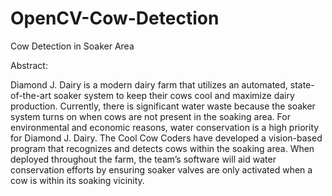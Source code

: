 # OpenCV-Cow-Detection
Cow Detection in Soaker Area

Abstract:

Diamond J. Dairy is a modern dairy farm that utilizes an automated, state-of-the-art soaker system to keep their cows cool and maximize dairy production. Currently, there is significant water waste because the soaker system turns on when cows are not present in the soaking area. For environmental and economic reasons, water conservation is a high priority for Diamond J. Dairy. The Cool Cow Coders have developed a vision-based program that recognizes and detects cows within the soaking area. When deployed throughout the farm, the team’s software will aid water conservation efforts by ensuring soaker valves are only activated when a cow is within its soaking vicinity.
